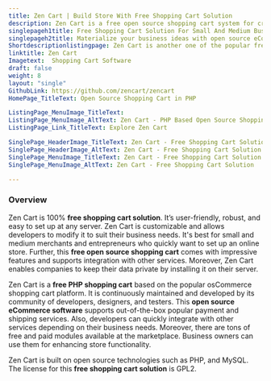 ```yaml
---
title: Zen Cart | Build Store With Free Shopping Cart Solution
description: Zen Cart is a free open source shopping cart system for creating stores. Easily customizable and supports integration with popular payment gateways.
singlepageh1title: Free Shopping Cart Solution For Small And Medium Businesses
singlepageh2title: Materialize your business ideas with open source eCommerce platform. Easy to use and feature-packed solution, ideal for small and medium size businesses.
Shortdescriptionlistingpage: Zen Cart is another one of the popular free and open source shopping cart software built on PHP. Suitable for small and medium size businesses.
linktitle: Zen Cart
Imagetext:  Shopping Cart Software 
draft: false
weight: 8
layout: "single"
GithubLink: https://github.com/zencart/zencart
HomePage_TitleText: Open Source Shopping Cart in PHP

ListingPage_MenuImage_TitleText: 
ListingPage_MenuImage_AltText: Zen Cart - PHP Based Open Source Shopping Cart Software
ListingPage_Link_TitleText: Explore Zen Cart

SinglePage_HeaderImage_TitleText: Zen Cart - Free Shopping Cart Solution
SinglePage_HeaderImage_AltText: Zen Cart - Free Shopping Cart Solution
SinglePage_MenuImage_TitleText: Zen Cart - Free Shopping Cart Solution
SinglePage_MenuImage_AltText: Zen Cart - Free Shopping Cart Solution

---
```


### **Overview**

Zen Cart is 100% **free shopping cart solution**. It’s user-friendly, robust, and easy to set up at any server. Zen Cart is customizable and allows developers to modify it to suit their business needs. It's best for small and medium merchants and entrepreneurs who quickly want to set up an online store. Further, this **free open source shopping cart** comes with impressive features and supports integration with other services. Moreover, Zen Cart enables companies to keep their data private by installing it on their server.

Zen Cart is a **free PHP shopping cart** based on the popular osCommerce shopping cart platform. It is continuously maintained and developed by its community of developers, designers, and testers. This **open source eCommerce software** supports out-of-the-box popular payment and shipping services. Also, developers can quickly integrate with other services depending on their business needs. Moreover, there are tons of free and paid modules available at the marketplace. Business owners can use them for enhancing store functionality.

Zen Cart is built on open source technologies such as PHP, and MySQL. The license for this **free shopping cart solution** is GPL2.